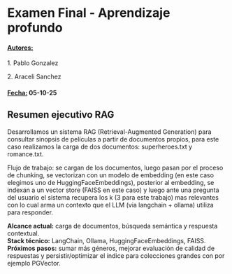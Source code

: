 <h1>Examen Final - Aprendizaje profundo</h1>  

<h4><u>Autores:</u></h4> 

   <p>1. Pablo Gonzalez </p> 
    <p>2. Araceli Sanchez</p>

<h4><u>Fecha:</u> 05-10-25</h4>  

<h2>Resumen ejecutivo RAG</h2>  

<p>Desarrollamos un sistema RAG (Retrieval-Augmented Generation) para consultar sinopsis de películas a partir de documentos propios, para este caso realizamos la carga de dos documentos: superheroes.txt y romance.txt.

Flujo de trabajo: se cargan de los documentos, luego pasan por el proceso de chunking, se vectorizan con un modelo de embedding (en este caso elegimos uno de HuggingFaceEmbeddings), posterior al embedding, se indexan a un vector store (FAISS en este caso) y luego ante una pregunta del usuario el sistema recupera los k (3 para este trabajo) mas relevantes con lo cual arma un contexto que el LLM (via langchain + ollama) utiliza para responder.

**Alcance actual:** carga de documentos, búsqueda semántica y respuesta contextual.  
**Stack técnico:** LangChain, Ollama, HuggingFaceEmbeddings, FAISS.  
**Próximos pasos:** sumar más géneros, mejorar evaluación de calidad de respuestas y persistir/optimizar el índice para colecciones grandes con por ejemplo PGVector.</p>